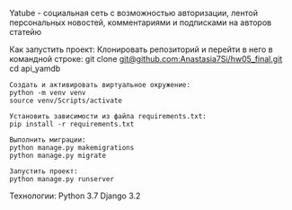 Yatube - социальная сеть с возможностью авторизации, лентой персональных новостей, комментариями и подписками на авторов статейю

Как запустить проект:
    Клонировать репозиторий и перейти в него в командной строке:
    git clone [git@github.com:Anastasia7Si/hw05_final.git ](https://github.com/Anastasia7Si/hw05_final)
    cd api_yamdb
    
    Cоздать и активировать виртуальное окружение:
    python -m venv venv 
    source venv/Scripts/activate
    
    Установить зависимости из файла requirements.txt:
    pip install -r requirements.txt
    
    Выполнить миграции:
    python manage.py makemigrations
    python manage.py migrate

    Запустить проект:
    python manage.py runserver

Технологии:
Python 3.7 Django 3.2

